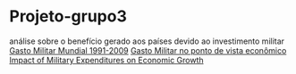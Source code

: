 # Projeto-grupo3
análise sobre o benefício gerado aos países devido ao investimento militar
[Gasto Militar Mundial 1991-2009](https://portalantigo.ipea.gov.br/agencia/images/stories/PDFs/TDs/td_1754.pdf)
[Gasto Militar no ponto de vista econômico](https://jornal.usp.br/atualidades/gasto-militar-e-importante-para-as-nacoes-do-ponto-de-vista-de-defesa-e-de-economia/)
[Impact of Military Expenditures on Economic Growth](https://www.tandfonline.com/doi/full/10.1080/10242694.2023.2259651 )
